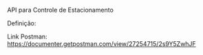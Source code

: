 API para Controle de Estacionamento

Definição:

Link Postman:
https://documenter.getpostman.com/view/27254715/2s9Y5ZwhJF